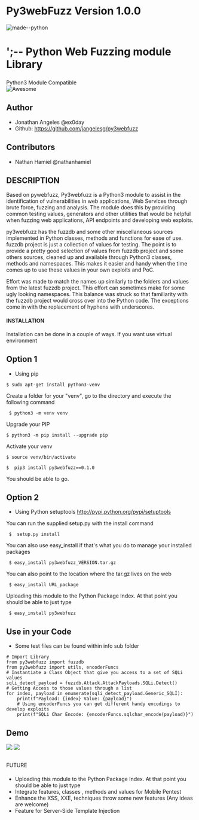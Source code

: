###
#  Py3webFuzz Version 1.0.0
![made--python](http://ForTheBadge.com/images/badges/made-with-python.svg) 

# ';-- Python  Web Fuzzing module Library

###
Python3 Module Compatible  
![Awesome](https://cdn.rawgit.com/sindresorhus/awesome/d7305f38d29fed78fa85652e3a63e154dd8e8829/media/badge.svg)

## Author
- Jonathan Angeles @ex0day
- Github: https://github.com/jangelesg/py3webfuzz
## Contributors 
- Nathan Hamiel @nathanhamiel
##

## DESCRIPTION

Based on pywebfuzz, Py3webfuzz is a Python3 module to assist in the identification of vulnerabilities in web applications, 
Web Services through brute force, fuzzing and analysis. The module does this by providing common testing values, generators and other 
utilities that would be helpful when fuzzing web applications, API endpoints and developing web exploits.

py3webfuzz has the fuzzdb and some other miscellaneous sources implemented in Python classes, methods and functions for
ease of use. fuzzdb project is just a collection of values for testing. The point is to provide a pretty good selection
of values from fuzzdb project and some others sources, cleaned up and available through Python3 classes, methods and namespaces.
This makes it easier and handy when the time comes up to use these values in your own exploits and PoC.

Effort was made to match the names up similarly to the folders and values from the latest fuzzdb project. This effort can
sometimes make for some ugly looking namespaces. This balance was struck so that familiarity with the fuzzdb project
would cross over into the Python code. The exceptions come in with the replacement of hyphens with underscores.


#### INSTALLATION
Installation can be done in a couple of ways. If you want use virtual environment
 
 ## Option 1 
 - Using pip   
```console
$ sudo apt-get install python3-venv
```
Create a folder for your "venv", go to the directory and execute the following command

```console
 $ python3 -m venv venv
```
Upgrade your PIP 
```console
$ python3 -m pip install --upgrade pip
```
Activate your venv
```console
$ source venv/bin/activate
```

```console
$  pip3 install py3webfuzz==0.1.0 
```
You should be able to go. 

 ## Option 2 
- Using Python setuptools http://pypi.python.org/pypi/setuptools

You can run the supplied setup.py with the install command
```console
 $  setup.py install
```

You can also use easy_install if that's what you do to manage your installed packages

```console
 $ easy_install py3webfuzz_VERSION.tar.gz
```
You can also point to the location where the tar.gz lives on the web

```console
 $ easy_install URL_package
```
Uploading this module to the Python Package Index. At that point you should be able to just type

```console
 $ easy_install py3webfuzz
```
## Use in your Code
- Some test files can be found within info sub folder
```console
# Import Library
from py3webfuzz import fuzzdb
from py3webfuzz import utils, encoderFuncs
# Instantiate a Class Object that give you access to a set of SQLi values
sqli_detect_payload = fuzzdb.Attack.AttackPayloads.SQLi.Detect()
# Getting Access to those values through a list
for index, payload in enumerate(sqli_detect_payload.Generic_SQLI):
    print(f"Payload: {index} Value: {payload}")
    # Using encoderFuncs you can get different handy encodings to develop exploits
    print(f"SQLi Char Encode: {encoderFuncs.sqlchar_encode(payload)}")
```
## Demo
![](https://github.com/jangelesg/Py3webfuzz/blob/master/py3webfuzz/info/sqli-code-test.gif)
![](https://github.com/jangelesg/Py3webfuzz/blob/master/py3webfuzz/info/encode_functions.gif)
##

####
FUTURE
####
- Uploading this module to the Python Package Index. At that point you should be able to just type
- Integrate features, classes , methods and values for Mobile Pentest
- Enhance the XSS, XXE,  techniques throw some new features (Any ideas are welcome)
- Feature for Server-Side Template Injection
